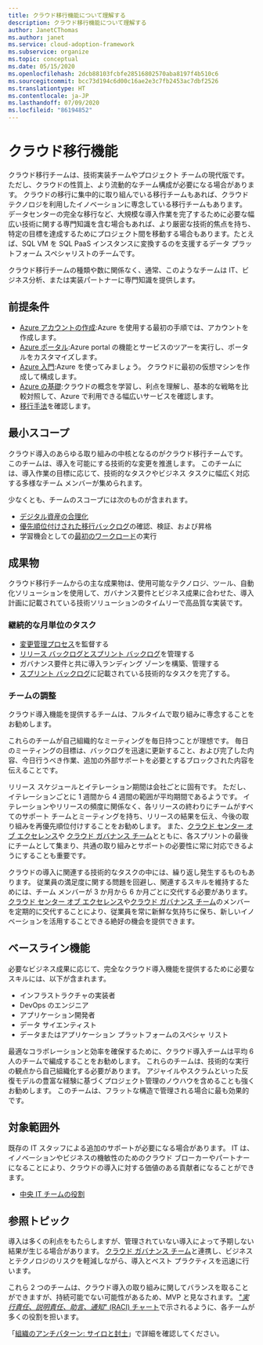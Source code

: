 ```yaml
---
title: クラウド移行機能について理解する
description: クラウド移行機能について理解する
author: JanetCThomas
ms.author: janet
ms.service: cloud-adoption-framework
ms.subservice: organize
ms.topic: conceptual
ms.date: 05/15/2020
ms.openlocfilehash: 2dcb88103fcbfe28516802570aba8197f4b510c6
ms.sourcegitcommit: bcc73d194c6d00c16ae2e3c7fb2453ac7dbf2526
ms.translationtype: HT
ms.contentlocale: ja-JP
ms.lasthandoff: 07/09/2020
ms.locfileid: "86194852"
---
```

# <a name="cloud-migration-functions"></a>クラウド移行機能

クラウド移行チームは、技術実装チームやプロジェクト チームの現代版です。 ただし、クラウドの性質上、より流動的なチーム構成が必要になる場合があります。 クラウドの移行に集中的に取り組んでいる移行チームもあれば、クラウド テクノロジを利用したイノベーションに専念している移行チームもあります。 データセンターの完全な移行など、大規模な導入作業を完了するために必要な幅広い技術に関する専門知識を含む場合もあれば、より厳密な技術的焦点を持ち、特定の目標を達成するためにプロジェクト間を移動する場合もあります。たとえば、SQL VM を SQL PaaS インスタンスに変換するのを支援するデータ プラットフォーム スペシャリストのチームです。

クラウド移行チームの種類や数に関係なく、通常、このようなチームは IT、ビジネス分析、または実装パートナーに専門知識を提供します。

## <a name="prerequisites"></a>前提条件

- [Azure アカウントの作成](https://docs.microsoft.com/learn/modules/create-an-azure-account):Azure を使用する最初の手順では、アカウントを作成します。
- [Azure ポータル](https://docs.microsoft.com/learn/modules/tour-azure-portal):Azure portal の機能とサービスのツアーを実行し、ポータルをカスタマイズします。
- [Azure 入門](https://docs.microsoft.com/learn/modules/welcome-to-azure):Azure を使ってみましょう。 クラウドに最初の仮想マシンを作成して構成します。
- [Azure の基礎](https://docs.microsoft.com/learn/paths/azure-for-the-data-engineer):クラウドの概念を学習し、利点を理解し、基本的な戦略を比較対照して、Azure で利用できる幅広いサービスを確認します。
- [移行手法](../migrate/index.md)を確認します。

## <a name="minimum-scope"></a>最小スコープ

クラウド導入のあらゆる取り組みの中核となるのがクラウド移行チームです。 このチームは、導入を可能にする技術的な変更を推進します。 このチームには、導入作業の目標に応じて、技術的なタスクやビジネス タスクに幅広く対応する多様なチーム メンバーが集められます。

少なくとも、チームのスコープには次のものが含まれます。

- [デジタル資産の合理化](../digital-estate/index.md)
- [優先順位付けされた移行バックログ](../migrate/migration-considerations/assess/release-iteration-backlog.md)の確認、検証、および昇格
- 学習機会としての[最初のワークロード](../digital-estate/rationalize.md#select-the-first-workload)の実行

## <a name="deliverable"></a>成果物

クラウド移行チームからの主な成果物は、使用可能なテクノロジ、ツール、自動化ソリューションを使用して、ガバナンス要件とビジネス成果に合わせた、導入計画に記載されている技術ソリューションのタイムリーで高品質な実装です。

### <a name="ongoing-monthly-tasks"></a>継続的な月単位のタスク

- [変更管理プロセス](../migrate/migration-considerations/prerequisites/technical-complexity.md)を監督する
- [リリース バックログとスプリント バックログ](../migrate/migration-considerations/assess/release-iteration-backlog.md)を管理する
- ガバナンス要件と共に導入ランディング ゾーンを構築、管理する
- [スプリント バックログ](../migrate/migration-considerations/assess/release-iteration-backlog.md)に記載されている技術的なタスクを完了する。

### <a name="team-cadence"></a>チームの調整

クラウド導入機能を提供するチームは、フルタイムで取り組みに専念することをお勧めします。

これらのチームが自己組織的なミーティングを毎日持つことが理想です。 毎日のミーティングの目標は、バックログを迅速に更新すること、および完了した内容、今日行うべき作業、追加の外部サポートを必要とするブロックされた内容を伝えることです。

リリース スケジュールとイテレーション期間は会社ごとに固有です。 ただし、イテレーションごとに 1 週間から 4 週間の範囲が平均期間であるようです。 イテレーションやリリースの頻度に関係なく、各リリースの終わりにチームがすべてのサポート チームとミーティングを持ち、リリースの結果を伝え、今後の取り組みを再優先順位付けすることをお勧めします。 また、[クラウド センター オブ エクセレンス](../organize/cloud-center-of-excellence.md)や [クラウド ガバナンス チーム](./cloud-governance.md)とともに、各スプリントの最後にチームとして集まり、共通の取り組みとサポートの必要性に常に対応できるようにすることも重要です。

クラウドの導入に関連する技術的なタスクの中には、繰り返し発生するものもあります。 従業員の満足度に関する問題を回避し、関連するスキルを維持するためには、チーム メンバーが 3 か月から 6 か月ごとに交代する必要があります。 [クラウド センター オブ エクセレンス](../organize/cloud-center-of-excellence.md)や[クラウド ガバナンス チーム](./cloud-governance.md)のメンバーを定期的に交代することにより、従業員を常に新鮮な気持ちに保ち、新しいイノベーションを活用することできる絶好の機会を提供できます。

## <a name="baseline-capability"></a>ベースライン機能

必要なビジネス成果に応じて、完全なクラウド導入機能を提供するために必要なスキルには、以下が含まれます。

- インフラストラクチャの実装者
- DevOps のエンジニア
- アプリケーション開発者
- データ サイエンティスト
- データまたはアプリケーション プラットフォームのスペシャ リスト

最適なコラボレーションと効率を確保するために、クラウド導入チームは平均 6 人のチームで編成することをお勧めします。 これらのチームは、技術的な実行の観点から自己組織化する必要があります。 アジャイルやスクラムといった反復モデルの豊富な経験に基づくプロジェクト管理のノウハウを含めることも強くお勧めします。 このチームは、フラットな構造で管理される場合に最も効果的です。

## <a name="out-of-scope"></a>対象範囲外

既存の IT スタッフによる追加のサポートが必要になる場合があります。 IT は、イノベーションやビジネスの機敏性のためのクラウド ブローカーやパートナーになることにより、クラウドの導入に対する価値のある貢献者になることができます。

- [中央 IT チームの役割](../organize/central-it.md)

## <a name="whats-next"></a>参照トピック

導入は多くの利点をもたらしますが、管理されていない導入によって予期しない結果が生じる場合があります。 [クラウド ガバナンス チーム](./cloud-governance.md)と連携し、ビジネスとテクノロジのリスクを軽減しながら、導入とベスト プラクティスを迅速に行います。

これら 2 つのチームは、クラウド導入の取り組みに関してバランスを取ることができますが、持続可能でない可能性があるため、MVP と見なされます。 ["*実行責任、説明責任、助言、通知*" (RACI) チャート](../organize/raci-alignment.md)で示されるように、各チームが多くの役割を担います。

「[組織のアンチパターン: サイロと封土](../organize/fiefdoms-silos.md)」で詳細を確認してください。
